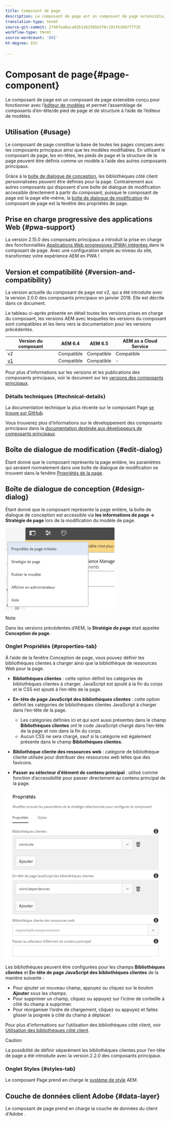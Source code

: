```yaml
---
title: Composant de page
description: Le composant de page est un composant de page extensible, conçu pour fonctionner avec l’éditeur de modèles et autoriser l’assemblage de composants d’en-tête/de pied de page et de structure à l’aide de l’éditeur de modèles.
translation-type: tm+mt
source-git-commit: 2748fea0aca82b1262585b3f8c191f61607f7735
workflow-type: tm+mt
source-wordcount: '691'
ht-degree: 81%

---
```



# Composant de page{#page-component}

Le composant de page est un composant de page extensible conçu pour fonctionner avec l’[éditeur de modèles](https://docs.adobe.com/content/help/fr-FR/experience-manager-cloud-service/sites/authoring/features/templates.html) et permet l’assemblage de composants d’en-tête/de pied de page et de structure à l’aide de l’éditeur de modèles.

## Utilisation {#usage}

Le composant de page constitue la base de toutes les pages conçues avec les composants principaux ainsi que les modèles modifiables. En utilisant le composant de page, les en-têtes, les pieds de page et la structure de la page peuvent être définis comme un modèle à l’aide des autres composants principaux.

Grâce à la [boîte de dialogue de conception](#design-dialog), les bibliothèques côté client personnalisées peuvent être définies pour la page. Contrairement aux autres composants qui disposent d&#39;une boîte de dialogue de modification accessible directement à partir du composant, puisque le composant de page est la page elle-même, la [boîte de dialogue de modification](#edit-dialog) du composant de page est la fenêtre des propriétés de page.

## Prise en charge progressive des applications Web {#pwa-support}

La version 2.15.0 des composants principaux a introduit la prise en charge des fonctionnalités [Applications Web progressives (PWA) intégrées ](https://experienceleague.adobe.com/docs/experience-manager-cloud-service/sites/authoring/features/enable-pwa.html) dans le composant de page. Avec une configuration simple au niveau du site, transformez votre expérience AEM en PWA !

## Version et compatibilité {#version-and-compatibility}

La version actuelle du composant de page est v2, qui a été introduite avec la version 2.0.0 des composants principaux en janvier 2018. Elle est décrite dans ce document.

Le tableau ci-après présente en détail toutes les versions prises en charge du composant, les versions AEM avec lesquelles les versions du composant sont compatibles et les liens vers la documentation pour les versions précédentes.

| Version du composant | AEM 6.4 | AEM 6.5 | AEM as a Cloud Service |
|---|---|---|---|
| v2 | Compatible | Compatible | Compatible |
| [v1](v1/page-v1.md) | Compatible | Compatible | - |

Pour plus d’informations sur les versions et les publications des composants principaux, voir le document sur les [versions des composants principaux](/help/versions.md).

### Détails techniques {#technical-details}

La documentation technique la plus récente sur le composant Page [se trouve sur GitHub](https://adobe.com/go/aem_cmp_tech_page_v2).

Vous trouverez plus d’informations sur le développement des composants principaux dans la [documentation destinée aux développeurs de composants principaux](/help/developing/overview.md).

## Boîte de dialogue de modification {#edit-dialog}

Étant donné que le composant représente la page entière, les paramètres qui seraient normalement dans une boîte de dialogue de modification se trouvent dans la fenêtre [Propriétés de la page](https://docs.adobe.com/content/help/en/experience-manager-cloud-service/sites/authoring/fundamentals/page-properties.html).

## Boîte de dialogue de conception {#design-dialog}

Étant donné que le composant représente la page entière, la boîte de dialogue de conception est accessible via **les informations de page -> Stratégie de page** lors de la modification du modèle de page.

![Stratégie de page](/help/assets/page-policy.png)

>[!NOTE]
>
>Dans les versions précédentes d’AEM, la **Stratégie de page** était appelée **Conception de page**.

### Onglet Propriétés {#properties-tab}

À l’aide de la fenêtre Conception de page, vous pouvez définir les bibliothèques clientes à charger ainsi que la bibliothèque de ressources Web pour la page.

* **Bibliothèques clientes** : cette option définit les catégories de bibliothèques clientes à charger. JavaScript est ajouté à la fin du corps et le CSS est ajouté à l’en-tête de la page.
* **En-tête de page JavaScript des bibliothèques clientes** : cette option définit les catégories de bibliothèques clientes JavaScript à charger dans l’en-tête de la page.
   * Les catégories définies ici et qui sont aussi présentes dans le champ **Bibliothèques clientes** ont le code JavaScript chargé dans l’en-tête de la page et non dans la fin du corps.
   * Aucun CSS ne sera chargé, sauf si la catégorie est également présente dans le champ **Bibliothèques clientes**.

* **Bibliothèque cliente des ressources web** : catégorie de bibliothèque cliente utilisée pour distribuer des ressources web telles que des favicons.

* **Passer au sélecteur d’élément de contenu principal** : utilisé comme fonction d’accessibilité pour passer directement au contenu principal de la page.

![Boîte de dialogue de conception du composant Page](/help/assets/page-design.png)

Les bibliothèques peuvent être configurées pour les champs **Bibliothèques clientes** et **En-tête de page JavaScript des bibliothèques clientes** de la manière suivante :

* Pour ajouter un nouveau champ, appuyez ou cliquez sur le bouton **Ajouter** sous les champs.
* Pour supprimer un champ, cliquez ou appuyez sur l’icône de corbeille à côté du champ à supprimer.
* Pour réorganiser l’ordre de chargement, cliquez ou appuyez et faites glisser la poignée à côté du champ à déplacer.

Pour plus d’informations sur l’utilisation des bibliothèques côté client, voir [Utilisation des bibliothèques côté client](https://helpx.adobe.com/fr/experience-manager/6-5/sites/developing/using/clientlibs.html).

>[!CAUTION]
>
>La possibilité de définir séparément les bibliothèques clientes pour l’en-tête de page a été introduite avec la version 2.2.0 des composants principaux.

### Onglet Styles {#styles-tab}

Le composant Page prend en charge le [système de style](/help/get-started/authoring.md#component-styling) AEM.

## Couche de données client Adobe {#data-layer}

Le composant de page prend en charge la couche de données du client d&#39;Adobe [](/help/developing/data-layer/overview.md).
